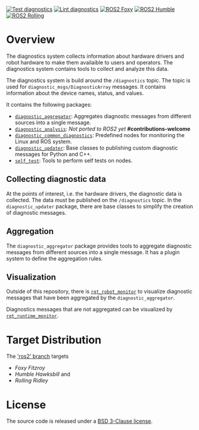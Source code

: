 [![Test diagnostics](https://img.shields.io/github/actions/workflow/status/ros/diagnostics/test.yaml?label=test&style=flat-square)](https://github.com/ros/diagnostics/actions/workflows/test.yaml)
[![Lint diagnostics](https://img.shields.io/github/actions/workflow/status/ros/diagnostics/lint.yaml?label=lint&style=flat-square)](https://github.com/ros/diagnostics/actions/workflows/lint.yaml)
[![ROS2 Foxy](https://img.shields.io/ros/v/foxy/diagnostics.svg?style=flat-square)](https://index.ros.org/r/diagnostics/#foxy) 
[![ROS2 Humble](https://img.shields.io/ros/v/humble/diagnostics.svg?style=flat-square)](https://index.ros.org/r/diagnostics/#humble) 
[![ROS2 Rolling](https://img.shields.io/ros/v/rolling/diagnostics.svg?style=flat-square)](https://index.ros.org/r/diagnostics/#rolling)


# Overview
The diagnostics system collects information about hardware drivers and robot hardware to make them availaible to users and operators. 
The diagnostics system contains tools to collect and analyze this data.

The diagnostics system is build around the `/diagnostics` topic. The topic is used for `diagnostic_msgs/DiagnosticArray` messages. 
It contains information about the device names, status, and values. 

It contains the following packages:
- [`diagnostic_aggregator`](/diagnostic_aggregator/): Aggregates diagnostic messages from different sources into a single message.
- [`diagnostic_analysis`](/diagnostics/): *Not ported to ROS2 yet* **#contributions-welcome**
- [`diagnostic_common_diagnostics`](/diagnostic_common_diagnostics/): Predefined nodes for monitoring the Linux and ROS system.
- [`diagnostic_updater`](/diagnostic_updater/): Base classes to publishing custom diagnostic messages for Python and C++.
- [`self_test`](/self_test/): Tools to perform self tests on nodes.

## Collecting diagnostic data
At the points of interest, i.e. the hardware drivers, the diagnostic data is collected. 
The data must be published on the `/diagnostics` topic.
In the `diagnostic_updater` package, there are base classes to simplify the creation of diagnostic messages. 

## Aggregation
The `diagnostic_aggregator` package provides tools to aggregate diagnostic messages from different sources into a single message. It has a plugin system to define the aggregation rules.

## Visualization
Outside of this repository, there is [`rqt_robot_monitor`](https://index.ros.org/p/rqt_robot_monitor/) to visualize diagnostic messages that have been aggregated by the `diagnostic_aggregator`.

Diagnostics messages that are not aggregated can be visualized by [`rqt_runtime_monitor`](https://index.ros.org/p/rqt_runtime_monitor/).

# Target Distribution
The ['ros2' branch](https://github.com/ros/diagnostics/tree/ros2) targets
- _Foxy Fitzroy_
- _Humble Hawksbill_ and
- _Rolling Ridley_

# License
The source code is released under a [BSD 3-Clause license](LICENSE).
